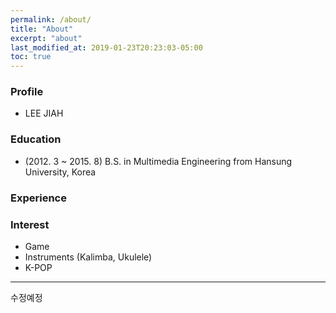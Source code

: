 ```yaml
---
permalink: /about/
title: "About"
excerpt: "about"
last_modified_at: 2019-01-23T20:23:03-05:00
toc: true
---
```


### Profile
* LEE JIAH

### Education

* (2012. 3 ~ 2015. 8) B.S. in Multimedia Engineering from Hansung University, Korea

### Experience

### Interest

* Game
* Instruments (Kalimba, Ukulele)
* K-POP

---





수정예정

